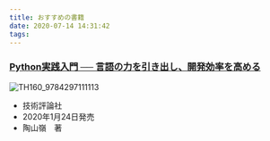 ```yaml
---
title: おすすめの書籍
date: 2020-07-14 14:31:42
tags: 
---
```

### [Python実践入門 ── 言語の力を引き出し、開発効率を高める](https://gihyo.jp/book/2020/978-4-297-11111-3)

![TH160_9784297111113](https://user-images.githubusercontent.com/1531860/87437955-ecfa3200-c629-11ea-8b48-b123e09ca955.jpg)

- 技術評論社
- 2020年1月24日発売
- 陶山嶺　著
